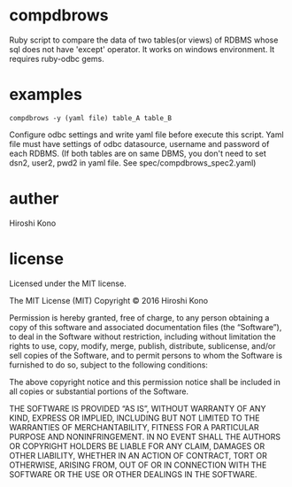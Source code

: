 # compdbrows
Ruby script to compare the data of two tables(or views) of RDBMS whose sql does not have 'except' operator.
It works on windows environment.
It requires ruby-odbc gems.
# examples
    compdbrows -y (yaml file) table_A table_B
Configure odbc settings and write yaml file before execute this script.
Yaml file must have settings of odbc datasource, username and password of each RDBMS.
(If both tables are on same DBMS, you don't need to set dsn2, user2, pwd2 in yaml file.
See spec/compdbrows_spec2.yaml)
# auther
Hiroshi Kono
# license
Licensed under the MIT license.

The MIT License (MIT)
Copyright © 2016 Hiroshi Kono

Permission is hereby granted, free of charge, to any person obtaining a copy of this software and associated documentation files (the “Software”), to deal in the Software without restriction, including without limitation the rights to use, copy, modify, merge, publish, distribute, sublicense, and/or sell copies of the Software, and to permit persons to whom the Software is furnished to do so, subject to the following conditions:

The above copyright notice and this permission notice shall be included in all copies or substantial portions of the Software.

THE SOFTWARE IS PROVIDED “AS IS”, WITHOUT WARRANTY OF ANY KIND, EXPRESS OR IMPLIED, INCLUDING BUT NOT LIMITED TO THE WARRANTIES OF MERCHANTABILITY, FITNESS FOR A PARTICULAR PURPOSE AND NONINFRINGEMENT. IN NO EVENT SHALL THE AUTHORS OR COPYRIGHT HOLDERS BE LIABLE FOR ANY CLAIM, DAMAGES OR OTHER LIABILITY, WHETHER IN AN ACTION OF CONTRACT, TORT OR OTHERWISE, ARISING FROM, OUT OF OR IN CONNECTION WITH THE SOFTWARE OR THE USE OR OTHER DEALINGS IN THE SOFTWARE.
